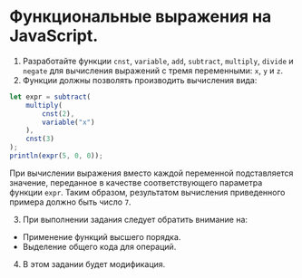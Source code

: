 # Функциональные выражения на JavaScript.

1. Разработайте функции `cnst`, `variable`, `add`, `subtract`, `multiply`, `divide` и `negate` для вычисления выражений с тремя переменными: `x`, `y` и `z`.
2. Функции должны позволять производить вычисления вида:
```js
let expr = subtract(
    multiply(
        cnst(2),
        variable("x")
    ),
    cnst(3)
);
println(expr(5, 0, 0));
```
При вычислении выражения вместо каждой переменной подставляется значение, переданное в качестве соответствующего параметра функции `expr`. Таким образом, результатом вычисления приведенного примера должно быть число `7`.

3. При выполнении задания следует обратить внимание на:
  - Применение функций высшего порядка.
  - Выделение общего кода для операций.

4. В этом задании будет модификация.
